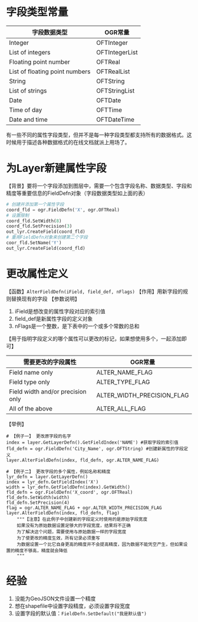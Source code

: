 
# 字段类型常量

|字段数据类型|OGR常量|
|-|-|
|Integer|OFTInteger|
|List of integers|OFTIntegerList|
|Floating point number|OFTReal|
|List of floating point numbers|OFTRealList|
|String|OFTString|
|List of strings|OFTStringList|
|Date|OFTDate|
|Time of day|OFTTime|
|Date and time|OFTDateTime|


有一些不同的属性字段类型，但并不是每一种字段类型都支持所有的数据格式。这时候用于描述各种数据格式的在线文档就派上用场了。

# 为Layer新建属性字段
【背景】要将一个字段添加到图层中，需要一个包含字段名称、数据类型、字段和精度等重要信息的FieldDefn对象（字段数据类型如上面的表）

```python
# 创建并添加第一个属性字段
coord_fld = ogr.FieldDefn('X', ogr.OFTReal)
# 设置限制
coord_fld.SetWidth(8) 
coord_fld.SetPrecision(3)
out_lyr.CreateField(coord_fld)
# 重用FieldDefn对象来创建第二个字段
coor_fld.SetName('Y')
out_lyr.CreateField(coord_fld)
```



# 更改属性定义

【函数】`AlterFieldDefn(iField, field_def, nFlags)` 
【作用】用新字段的规则替换现有的字段
【参数说明】
1. iField是想改变的属性字段对应的索引值
2. field_def是新属性字段的定义对象
3. nFlags是一个整数，是下表中的一个或多个常数的总和

【用于指明字段定义的哪个属性可以更改的标记，如果想使用多个，一起添加即可】

|需要更改的字段属性|OGR常量|
|-|-|
|Field name only|ALTER_NAME_FLAG|
|Field type only|ALTER_TYPE_FLAG|
|Field width and/or precision only|ALTER_WIDTH_PRECISION_FLAG|
|All of the above|ALTER_ALL_FLAG|

【举例】

```
# 【例子一】 更改原字段的名字
index = layer.GetLayerDefn().GetFieldIndex('NAME') #获取字段的索引值
fld_defn = ogr.FieldDefn('City_Name', ogr.OFTString) #创建新属性的字段定义
layer.AlterFieldDefn(index, fld_defn, ogr.ALTER_NAME_FLAG) 

# 【例子二】 更改字段的多个属性，例如名称和精度
lyr_defn = layer.GetLayerDefn()
index = lyr_defn.GetFieldIndex('X')
width = lyr_defn.GetFieldDefn(index).GetWidth()
fld_defn = ogr.FieldDefn('X_coord', ogr.OFTReal)
fld_defn.SetWidth(width)
fld_defn.SetPrecision(4)
flag = ogr.ALTER_NAME_FLAG + ogr.ALTER_WIDTH_PRECISION_FLAG
layer.AlterFieldDefn(index, fld_defn, flag)
	"""【注意】在此例子中创建新的字段定义时使用的是原始字段宽度
	如果没有为原始数据设置足够大的字段宽度，结果将不正确
	为了解决这个问题，需要使用与原始数据一样的字段宽度
	为了使更改的精度生效，所有记录必须重写
	为数据设置一个比它自身更高的精度并不会提高精度，因为数据不能凭空产生，但如果设置的精度不够高，精度就会降低
	"""
```



# 经验
1. 没能为GeoJSON文件设置一个精度
2. 想在shapefile中设置字段精度，必须设置字段宽度
3. 设置字段的默认值：`FieldDefn.SetDefault("我是默认值")`